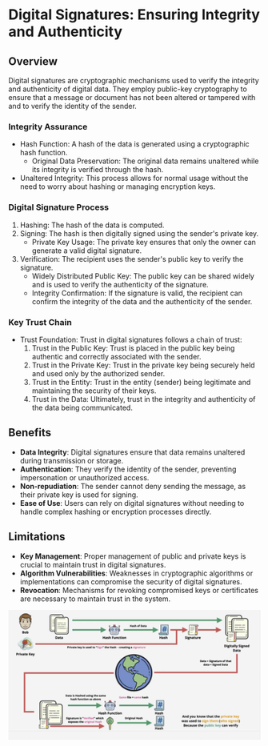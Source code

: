 # Digital Signatures: Ensuring Integrity and Authenticity

## Overview

Digital signatures are cryptographic mechanisms used to verify the integrity and authenticity of digital data. They employ public-key cryptography to ensure that a message or document has not been altered or tampered with and to verify the identity of the sender.

### Integrity Assurance

- Hash Function: A hash of the data is generated using a cryptographic hash function.
    - Original Data Preservation: The original data remains unaltered while its integrity is verified through the hash.
- Unaltered Integrity: This process allows for normal usage without the need to worry about hashing or managing encryption keys.

### Digital Signature Process

1. Hashing: The hash of the data is computed.
2. Signing: The hash is then digitally signed using the sender's private key.
    - Private Key Usage: The private key ensures that only the owner can generate a valid digital signature.
3. Verification: The recipient uses the sender's public key to verify the signature.
    - Widely Distributed Public Key: The public key can be shared widely and is used to verify the authenticity of the signature.
    - Integrity Confirmation: If the signature is valid, the recipient can confirm the integrity of the data and the authenticity of the sender.

### Key Trust Chain

- Trust Foundation: Trust in digital signatures follows a chain of trust:
    1. Trust in the Public Key: Trust is placed in the public key being authentic and correctly associated with the sender.
    2. Trust in the Private Key: Trust in the private key being securely held and used only by the authorized sender.
    3. Trust in the Entity: Trust in the entity (sender) being legitimate and maintaining the security of their keys.
    4. Trust in the Data: Ultimately, trust in the integrity and authenticity of the data being communicated.

## Benefits

- **Data Integrity**: Digital signatures ensure that data remains unaltered during transmission or storage.
- **Authentication**: They verify the identity of the sender, preventing impersonation or unauthorized access.
- **Non-repudiation**: The sender cannot deny sending the message, as their private key is used for signing.
- **Ease of Use**: Users can rely on digital signatures without needing to handle complex hashing or encryption processes directly.

## Limitations

- **Key Management**: Proper management of public and private keys is crucial to maintain trust in digital signatures.
- **Algorithm Vulnerabilities**: Weaknesses in cryptographic algorithms or implementations can compromise the security of digital signatures.
- **Revocation**: Mechanisms for revoking compromised keys or certificates are necessary to maintain trust in the system.

![](AWS/Cloud%20Solutions%20Architect/Personal%20Notes/Fundamentals/attachments/Pasted%20image%2020240319183003.png)
